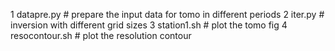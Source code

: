1 datapre.py # prepare the input data for tomo in different periods
2 iter.py # inversion with different grid sizes
3 station1.sh # plot the tomo fig
4 resocontour.sh # plot the resolution contour
